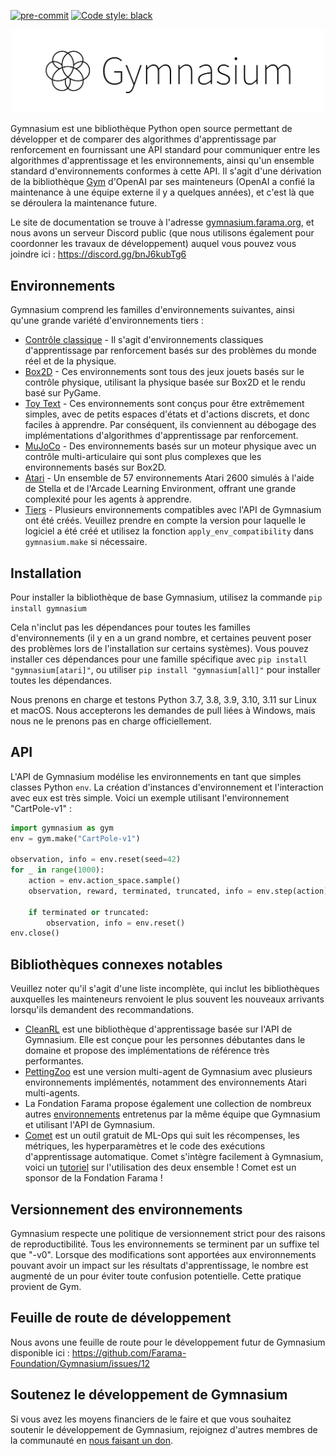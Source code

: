 [![pre-commit](https://img.shields.io/badge/pre--commit-activé-brightgreen?logo=pre-commit&logoColor=white)](https://pre-commit.com/) [![Code style: black](https://img.shields.io/badge/style%20de%20code-black-000000.svg)](https://github.com/psf/black)

<p align="center">
    <img src="https://raw.githubusercontent.com/Farama-Foundation/Gymnasium/main/gymnasium-text.png" width="500px"/>
</p>

Gymnasium est une bibliothèque Python open source permettant de développer et de comparer des algorithmes d'apprentissage par renforcement en fournissant une API standard pour communiquer entre les algorithmes d'apprentissage et les environnements, ainsi qu'un ensemble standard d'environnements conformes à cette API. Il s'agit d'une dérivation de la bibliothèque [Gym](https://github.com/openai/gym) d'OpenAI par ses mainteneurs (OpenAI a confié la maintenance à une équipe externe il y a quelques années), et c'est là que se déroulera la maintenance future.

Le site de documentation se trouve à l'adresse [gymnasium.farama.org](https://gymnasium.farama.org), et nous avons un serveur Discord public (que nous utilisons également pour coordonner les travaux de développement) auquel vous pouvez vous joindre ici : https://discord.gg/bnJ6kubTg6

## Environnements

Gymnasium comprend les familles d'environnements suivantes, ainsi qu'une grande variété d'environnements tiers :
* [Contrôle classique](https://gymnasium.farama.org/fr/environments/classic_control/) - Il s'agit d'environnements classiques d'apprentissage par renforcement basés sur des problèmes du monde réel et de la physique.
* [Box2D](https://gymnasium.farama.org/fr/environments/box2d/) - Ces environnements sont tous des jeux jouets basés sur le contrôle physique, utilisant la physique basée sur Box2D et le rendu basé sur PyGame.
* [Toy Text](https://gymnasium.farama.org/fr/environments/toy_text/) - Ces environnements sont conçus pour être extrêmement simples, avec de petits espaces d'états et d'actions discrets, et donc faciles à apprendre. Par conséquent, ils conviennent au débogage des implémentations d'algorithmes d'apprentissage par renforcement.
* [MuJoCo](https://gymnasium.farama.org/fr/environments/mujoco/) - Des environnements basés sur un moteur physique avec un contrôle multi-articulaire qui sont plus complexes que les environnements basés sur Box2D.
* [Atari](https://gymnasium.farama.org/fr/environments/atari/) - Un ensemble de 57 environnements Atari 2600 simulés à l'aide de Stella et de l'Arcade Learning Environment, offrant une grande complexité pour les agents à apprendre.
* [Tiers](https://gymnasium.farama.org/fr/environments/third_party_environments/) - Plusieurs environnements compatibles avec l'API de Gymnasium ont été créés. Veuillez prendre en compte la version pour laquelle le logiciel a été créé et utilisez la fonction `apply_env_compatibility` dans `gymnasium.make` si nécessaire.

## Installation

Pour installer la bibliothèque de base Gymnasium, utilisez la commande `pip install gymnasium`

Cela n'inclut pas les dépendances pour toutes les familles d'environnements (il y en a un grand nombre, et certaines peuvent poser des problèmes lors de l'installation sur certains systèmes). Vous pouvez installer ces dépendances pour une famille spécifique avec `pip install "gymnasium[atari]"`, ou utiliser `pip install "gymnasium[all]"` pour installer toutes les dépendances.

Nous prenons en charge et testons Python 3.7, 3.8, 3.9, 3.10, 3.11 sur Linux et macOS. Nous accepterons les demandes de pull liées à Windows, mais nous ne le prenons pas en charge officiellement.

## API

L'API de Gymnasium modélise les environnements en tant que simples classes Python `env`. La création d'instances d'environnement et l'interaction avec eux est très simple. Voici un exemple utilisant l'environnement "CartPole-v1" :

```python
import gymnasium as gym
env = gym.make("CartPole-v1")

observation, info = env.reset(seed=42)
for _ in range(1000):
    action = env.action_space.sample()
    observation, reward, terminated, truncated, info = env.step(action)

    if terminated or truncated:
        observation, info = env.reset()
env.close()
```

## Bibliothèques connexes notables

Veuillez noter qu'il s'agit d'une liste incomplète, qui inclut les bibliothèques auxquelles les mainteneurs renvoient le plus souvent les nouveaux arrivants lorsqu'ils demandent des recommandations.

* [CleanRL](https://github.com/vwxyzjn/cleanrl) est une bibliothèque d'apprentissage basée sur l'API de Gymnasium. Elle est conçue pour les personnes débutantes dans le domaine et propose des implémentations de référence très performantes.
* [PettingZoo](https://github.com/Farama-Foundation/PettingZoo) est une version multi-agent de Gymnasium avec plusieurs environnements implémentés, notamment des environnements Atari multi-agents.
* La Fondation Farama propose également une collection de nombreux autres [environnements](https://farama.org/projects) entretenus par la même équipe que Gymnasium et utilisant l'API de Gymnasium.
* [Comet](https://www.comet.com/site/?utm_source=gymnasium&utm_medium=partner&utm_campaign=partner_gymnasium_2023&utm_content=github) est un outil gratuit de ML-Ops qui suit les récompenses, les métriques, les hyperparamètres et le code des exécutions d'apprentissage automatique. Comet s'intègre facilement à Gymnasium, voici un [tutoriel](https://bit.ly/CometGymnasiumIntegration) sur l'utilisation des deux ensemble ! Comet est un sponsor de la Fondation Farama !

## Versionnement des environnements

Gymnasium respecte une politique de versionnement strict pour des raisons de reproductibilité. Tous les environnements se terminent par un suffixe tel que "-v0". Lorsque des modifications sont apportées aux environnements pouvant avoir un impact sur les résultats d'apprentissage, le nombre est augmenté de un pour éviter toute confusion potentielle. Cette pratique provient de Gym.

## Feuille de route de développement

Nous avons une feuille de route pour le développement futur de Gymnasium disponible ici : https://github.com/Farama-Foundation/Gymnasium/issues/12

## Soutenez le développement de Gymnasium

Si vous avez les moyens financiers de le faire et que vous souhaitez soutenir le développement de Gymnasium, rejoignez d'autres membres de la communauté en [nous faisant un don](https://github.com/sponsors/Farama-Foundation).